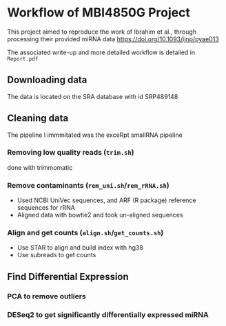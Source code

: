 # Workflow of MBI4850G Project 

This project aimed to reproduce the work of Ibrahim et al., through processing their provided miRNA data
https://doi.org/10.1093/ijnp/pyae013

The associated write-up and more detailed workflow is detailed in `Report.pdf`

## Downloading data

The data is located on the SRA database with id SRP489148

## Cleaning data

The pipeline I immmitated was the exceRpt smallRNA pipeline

### Removing low quality reads (`trim.sh`)

done with trimmomatic

### Remove contaminants (`rem_uni.sh`/`rem_rRNA.sh`)

- Used NCBI UniVec sequences, and ARF (R package) reference sequences for rRNA
- Aligned data with bowtie2 and took un-aligned sequences

### Align and get counts (`align.sh`/`get_counts.sh`)

- Use STAR to align and build index with hg38
- Use subreads to get counts

## Find Differential Expression

### PCA to remove outliers

### DESeq2 to get significantly differentially expressed miRNA
